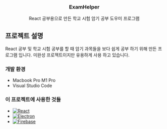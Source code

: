 <div align="center">
  <h3 align="center">ExamHelper</h3>

  <p align="center">
    React 공부용으로 만든 학교 시험 암기 공부 도우미 프로그램
  </p>
</div>

<!-- ABOUT THE PROJECT -->
## 프로젝트 설명
React 공부 및 학교 시험 공부를 할 때 암기 과목들을 보다 쉽게 공부 하기 위해 만든 프로그램 입니다.
미완성 프로젝트이지만 유용하게 사용 하고 있습니다.

### 개발 환경

* Macbook Pro M1 Pro
* Visual Studio Code

### 이 프로젝트에 사용한 것들

* [![React][React.js]][React-url]
* [![Electron][Electron]][Electron-url]
* [![Firebase][Firebase]][Firebase-url]


<!-- MARKDOWN LINKS & IMAGES -->
<!-- https://www.markdownguide.org/basic-syntax/#reference-style-links -->
[React.js]: https://img.shields.io/badge/React-20232A?style=for-the-badge&logo=react&logoColor=61DAFB
[React-url]: https://reactjs.org/
[Electron]: https://img.shields.io/badge/Electron-20232A?style=for-the-badge&logo=Electron&logoColor=47848F
[Electron-url]: https://www.electronjs.org/
[Firebase]: https://img.shields.io/badge/Firebase-20232A?style=for-the-badge&logo=Firebase&logoColor=DD2C00
[Firebase-url]: https://firebase.google.com/
